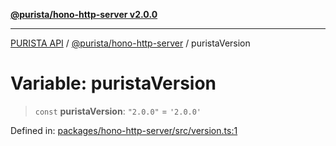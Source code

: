 [**@purista/hono-http-server v2.0.0**](../README.md)

***

[PURISTA API](../../../packages.md) / [@purista/hono-http-server](../README.md) / puristaVersion

# Variable: puristaVersion

> `const` **puristaVersion**: `"2.0.0"` = `'2.0.0'`

Defined in: [packages/hono-http-server/src/version.ts:1](https://github.com/puristajs/purista/blob/master/packages/hono-http-server/src/version.ts#L1)
